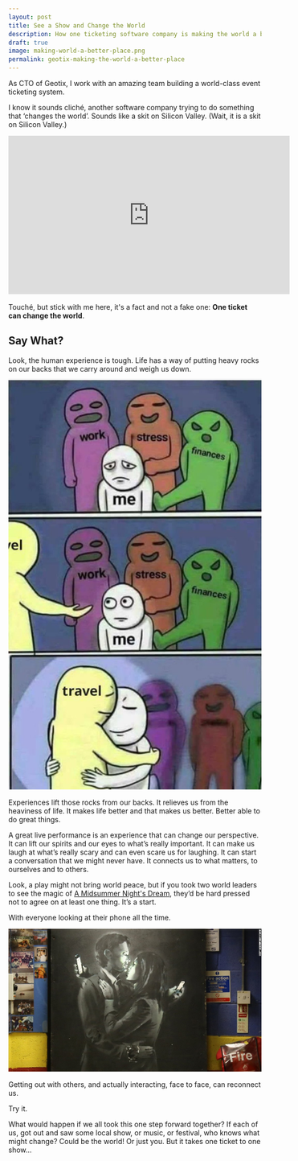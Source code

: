 ```yaml
---
layout: post
title: See a Show and Change the World
description: How one ticketing software company is making the world a better place.
draft: true
image: making-world-a-better-place.png
permalink: geotix-making-the-world-a-better-place
---
```

As CTO of Geotix, I work with an amazing team building a world-class event ticketing system. 

I know it sounds cliché, another software company trying to do something that ‘changes the world’. 
Sounds like a skit on Silicon Valley. (Wait, it is a skit on Silicon Valley.)

<iframe width="560" height="315" src="https://www.youtube-nocookie.com/embed/Rkj6PhhhzDk?rel=0&amp;start=20" frameborder="0" allow="autoplay; encrypted-media" allowfullscreen></iframe>

Touché, but stick with me here, it's a fact and not a fake one: **One ticket can change the world**. 

## Say What?

Look, the human experience is tough. 
Life has a way of putting heavy rocks on our backs that we carry around and weigh us down.

![travel](../img/travel-as-much-as-you-can.jpg)

Experiences lift those rocks from our backs. It relieves us from the heaviness of life. 
It makes life better and that makes us better. Better able to do great things.

A great live performance is an experience that can change our perspective. 
It can lift our spirits and our eyes to what’s really important. 
It can make us laugh at what’s really scary and can even scare us for laughing. It can start a conversation that we might never have. 
It connects us to what matters, to ourselves and to others.

Look,  a play might not bring world peace, but if you took two world leaders to see the magic of 
[A Midsummer Night's Dream](https://mynorthtickets.com/events/a-midsummer-night-s-dream-540108ec-b783-4d24-a650-e8288299da60), they’d be hard pressed not to agree on at least one thing. It’s a start. 


With everyone looking at their phone all the time.

[![phones](../img/banksy-mobile-lovers.jpg)](http://www.independent.co.uk/arts-entertainment/art/news/banksy-mobile-lovers-sold-owner-of-youth-club-where-artwork-appeared-in-bristol-received-death-9695327.html)

Getting out with others, and actually interacting, face to face, can reconnect us. 

Try it. 

What would happen if we all took this one step forward together? 
If each of us, got out and saw some local show, or music, or festival, who knows what might change? 
Could be the world! Or just you. But it takes one ticket to one show...
